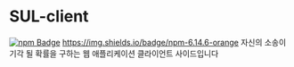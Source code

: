 # SUL-client
[![npm Badge](https://img.shields.io/badge/npm-6.14.6-orange)](https://img.shields.io/badge/npm-6.14.6-orange)
https://img.shields.io/badge/npm-6.14.6-orange
자신의 소송이 기각 될 확률을 구하는 웹 애플리케이션 클라이언트 사이드입니다
